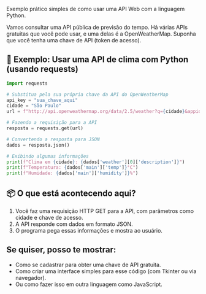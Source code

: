 Exemplo prático simples de como usar uma API Web com a linguagem Python.

Vamos consultar uma API pública de previsão do tempo. Há várias APIs gratuitas que você pode usar, e uma delas é a OpenWeatherMap. Suponha que você tenha uma chave de API (token de acesso).

## 🔧 Exemplo: Usar uma API de clima com Python (usando requests)

```py
import requests

# Substitua pela sua própria chave da API do OpenWeatherMap
api_key = "sua_chave_aqui"
cidade = "São Paulo"
url = f"http://api.openweathermap.org/data/2.5/weather?q={cidade}&appid={api_key}&units=metric&lang=pt"

# Fazendo a requisição para a API
resposta = requests.get(url)

# Convertendo a resposta para JSON
dados = resposta.json()

# Exibindo algumas informações
print(f"Clima em {cidade}: {dados['weather'][0]['description']}")
print(f"Temperatura: {dados['main']['temp']}°C")
print(f"Humidade: {dados['main']['humidity']}%")
```

## 📦 O que está acontecendo aqui?
<ol>
<li> Você faz uma requisição HTTP GET para a API, com parâmetros como cidade e chave de acesso.</li>

<li> A API responde com dados em formato JSON.</li>

<li> O programa pega essas informações e mostra ao usuário.</li>

</ol>

## Se quiser, posso te mostrar:

<ul>
<li>Como se cadastrar para obter uma chave de API gratuita.

<li>Como criar uma interface simples para esse código (com Tkinter ou via navegador).

<li>Ou como fazer isso em outra linguagem como JavaScript.
</ul>

